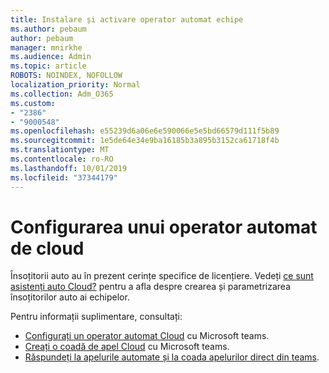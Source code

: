 ```yaml
---
title: Instalare și activare operator automat echipe
ms.author: pebaum
author: pebaum
manager: mnirkhe
ms.audience: Admin
ms.topic: article
ROBOTS: NOINDEX, NOFOLLOW
localization_priority: Normal
ms.collection: Adm_O365
ms.custom:
- "2386"
- "9000548"
ms.openlocfilehash: e55239d6a06e6e590066e5e5bd66579d111f5b89
ms.sourcegitcommit: 1e5de64e34e9ba16185b3a895b3152ca61718f4b
ms.translationtype: MT
ms.contentlocale: ro-RO
ms.lasthandoff: 10/01/2019
ms.locfileid: "37344179"
---
```

# <a name="set-up-a-cloud-auto-attendant"></a>Configurarea unui operator automat de cloud

Însoțitorii auto au în prezent cerințe specifice de licențiere. Vedeți [ce sunt asistenți auto Cloud?](https://docs.microsoft.com/microsoftteams/what-are-phone-system-auto-attendants) pentru a afla despre crearea și parametrizarea însoțitorilor auto ai echipelor. 

Pentru informații suplimentare, consultați:

- [Configurați un operator automat Cloud](https://docs.microsoft.com/microsoftteams/create-a-phone-system-auto-attendant) cu Microsoft teams. 
- [Creați o coadă de apel Cloud](https://docs.microsoft.com/microsoftteams/create-a-phone-system-call-queue) cu Microsoft teams. 
- [Răspundeți la apelurile automate și la coada apelurilor direct din teams](https://docs.microsoft.com/microsoftteams/answer-auto-attendant-and-call-queue-calls). 